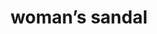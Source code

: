 ---
layout: smileys&emotion
title: woman’s sandal
emoji: womans_sandal
permalink: 👡.html
image: assets/img/3moji/womans_sandal.png
---